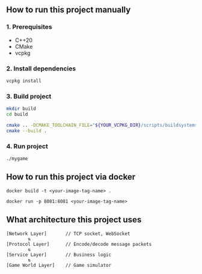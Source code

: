 ## How to run this project manually

### 1. Prerequisites

- C++20
- CMake
- vcpkg

### 2. Install dependencies

```bash
vcpkg install
```

### 3. Build project

```bash
mkdir build
cd build

cmake .. -DCMAKE_TOOLCHAIN_FILE="${YOUR_VCPKG_DIR}/scripts/buildsystems/vcpkg.cmake"
cmake --build .
```

### 4. Run project

```
./mygame
```

## How to run this project via docker

```
docker build -t <your-image-tag-name> .
```

```
docker run -p 8081:8081 <your-image-tag-name>
```

## What architecture this project uses

```
[Network Layer]       // TCP socket, WebSocket
        ⇅
[Protocol Layer]      // Encode/decode message packets
        ⇅
[Service Layer]       // Business logic
        ⇅
[Game World Layer]    // Game simulator
```

